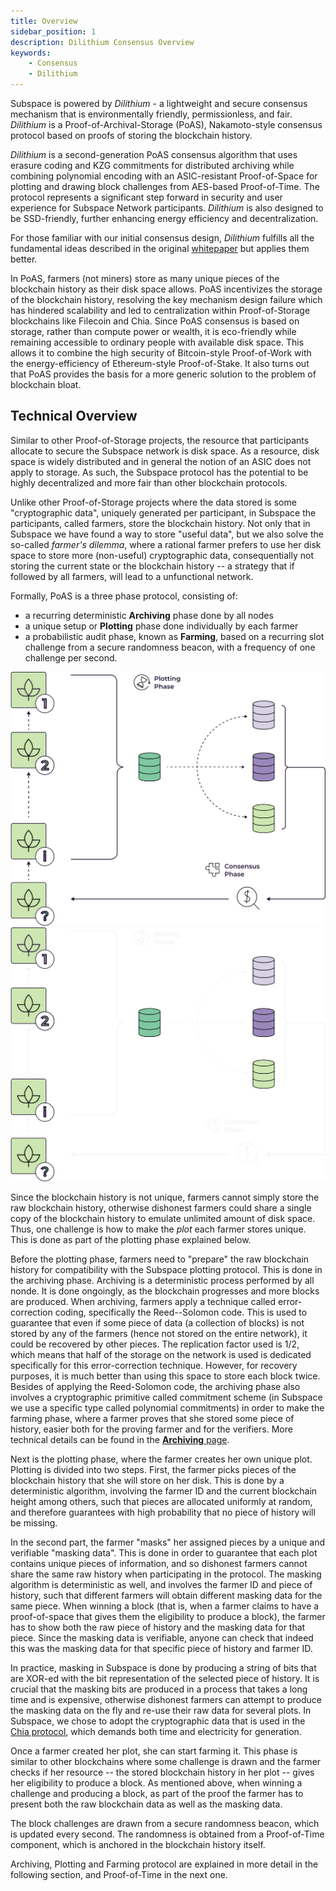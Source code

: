 ```yaml
---
title: Overview
sidebar_position: 1
description: Dilithium Consensus Overview
keywords:
    - Consensus
    - Dilithium
---
```


Subspace is powered by *Dilithium* - a lightweight and secure consensus mechanism that is environmentally friendly, permissionless, and fair. *Dilithium* is a Proof-of-Archival-Storage (PoAS), Nakamoto-style consensus protocol based on proofs of storing the blockchain history. 

*Dilithium* is a second-generation PoAS consensus algorithm that uses erasure coding and KZG commitments for distributed archiving while combining polynomial encoding with an ASIC-resistant Proof-of-Space for plotting and drawing block challenges from AES-based Proof-of-Time. The protocol represents a significant step forward in security and user experience for Subspace Network participants. *Dilithium* is also designed to be SSD-friendly, further enhancing energy efficiency and decentralization. 

For those familiar with our initial consensus design, *Dilithium* fulfills all the fundamental ideas described in the original [whitepaper](https://subspace.network/news/subspace-network-whitepaper) but applies them better.

In PoAS, farmers (not miners) store as many unique pieces of the blockchain history as their disk space allows. PoAS incentivizes the storage of the blockchain history, resolving the key mechanism design failure which has hindered scalability and led to centralization within Proof-of-Storage blockchains like Filecoin and Chia. Since PoAS consensus is based on storage, rather than compute power or wealth, it is eco-friendly while remaining accessible to ordinary people with available disk space. This allows it to combine the high security of Bitcoin-style Proof-of-Work with the energy-efficiency of Ethereum-style Proof-of-Stake. It also turns out that PoAS provides the basis for a more generic solution to the problem of blockchain bloat. 

## Technical Overview

Similar to other Proof-of-Storage projects, the resource that participants allocate to secure the Subspace network is
disk space. As a resource, disk space is widely distributed and in general the notion of an ASIC does not apply to
storage. As such, the Subspace protocol has the potential to be highly decentralized and more fair than
other blockchain protocols.

Unlike other Proof-of-Storage projects where the data stored is some "cryptographic data", uniquely generated per
participant, in Subspace the participants, called farmers, store the blockchain history. Not only that in Subspace we
have found a way to store "useful data", but we also solve the so-called _farmer's dilemma_, where a rational farmer
prefers to use her disk space to store more (non-useful) cryptographic data, consequentially not storing the current
state or the blockchain history -- a strategy that if followed by all farmers, will lead to a unfunctional network.

Formally, PoAS is a three phase protocol, consisting of:
- a recurring deterministic **Archiving** phase done by all nodes
- a unique setup or **Plotting** phase done individually by each farmer
- a probabilistic audit phase, known as **Farming**, based on a recurring slot challenge from a secure randomness beacon, with a frequency of one challenge per second.

<div align="center">
    <img src="/img/Consensus_Phases-light.svg#gh-light-mode-only" alt="ConsensusPhases" />
    <img src="/img/Consensus_Phases-dark.svg#gh-dark-mode-only" alt="ConsensusPhases" />
</div>

Since the blockchain history is not unique, farmers cannot simply store the raw blockchain history, otherwise dishonest
farmers could share a single copy of the blockchain history to emulate unlimited amount of disk space. Thus, one
challenge is how to make the _plot_ each farmer stores unique. This is done as part of the plotting phase explained
below.

Before the plotting phase, farmers need to "prepare" the raw blockchain history for compatibility with the Subspace
plotting protocol. This is done in the archiving phase. Archiving is a deterministic process performed by all nonde. It is done
ongoingly, as the blockchain progresses and more blocks are produced. When archiving, farmers apply a technique called
error-correction coding, specifically the Reed--Solomon code. This is used to guarantee that even if some piece of data
(a collection of blocks) is not stored by any of the farmers (hence not stored on the entire network), it could be
recovered by other pieces. The replication factor used is 1/2, which means that half of the storage on the network is
used is dedicated specifically for this error-correction technique. However, for recovery purposes, it is much better
than using this space to store each block twice. Besides of applying the Reed-Solomon code, the archiving phase also
involves a cryptographic primitive called commitment scheme (in Subspace we use a specific type called polynomial
commitments) in order to make the farming phase, where a farmer proves that she stored some piece of history, easier
both for the proving farmer and for the verifiers. More technical details can be found in the [**Archiving** page](consensus/archiving.md).

Next is the plotting phase, where the farmer creates her own unique plot. Plotting is divided into two steps. First, the farmer picks pieces of the blockchain history that she
will store on her disk. This is done by a deterministic algorithm, involving the farmer ID and the current blockchain height
among others, such that pieces are allocated uniformly at random, and therefore guarantees with high probability that no
piece of history will be missing.

In the second part, the farmer "masks" her assigned pieces by a unique and verifiable "masking data". This is done in
order to guarantee that each plot contains unique pieces of information, and so dishonest farmers cannot share the same
raw history when participating in the protocol. The masking algorithm is deterministic as well, and involves the farmer
ID and piece of history, such that different farmers will obtain different masking data for the same piece. When winning a block (that is, when a farmer
claims to have a proof-of-space that gives them the eligibility to produce a block), the farmer has to show both the raw
piece of history and the masking data for that piece. Since the masking data is verifiable, anyone can check that
indeed this was the masking data for that specific piece of history and farmer ID.

In practice, masking in Subspace is done by producing a string of bits that are XOR-ed with the bit representation of
the selected piece of history. It is crucial that the masking bits are produced in a process that takes a long time and
is expensive, otherwise dishonest farmers can attempt to produce the masking data on the fly and re-use their raw data
for several plots. In Subspace, we chose to adopt the cryptographic data that is used in the [Chia protocol](https://www.chia.net/),
which demands both time and electricity for generation.

Once a farmer created her plot, she can start farming it. This phase is similar to other blockchains where some
challenge is drawn and the farmer checks if her resource -- the stored blockchain history in her plot -- gives her
eligibility to produce a block. As mentioned above, when winning a challenge and producing a block, as part of the
proof the farmer has to present both the raw blockchain data as well as the masking data. 

The block challenges are drawn from a secure randomness beacon, which is updated every second. The randomness is obtained from a Proof-of-Time component, which is anchored in the blockchain history itself.

Archiving, Plotting and Farming protocol are explained in more detail in the following section, and Proof-of-Time in the next one.
